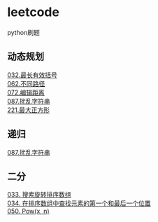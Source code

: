 # leetcode 
python刷题  
## 动态规划  
[032.最长有效括号](https://github.com/sjtupig/leetcode/blob/master/032.%20%E6%9C%80%E9%95%BF%E6%9C%89%E6%95%88%E6%8B%AC%E5%8F%B7.py)  
[062.不同路径](https://github.com/sjtupig/leetcode/blob/master/062.%20%E4%B8%8D%E5%90%8C%E8%B7%AF%E5%BE%84.py)  
[072.编辑距离](https://github.com/sjtupig/leetcode/blob/master/072.%20%E7%BC%96%E8%BE%91%E8%B7%9D%E7%A6%BB.py)  
[087.扰乱字符串](https://github.com/sjtupig/leetcode/blob/master/087.%20%E6%89%B0%E4%B9%B1%E5%AD%97%E7%AC%A6%E4%B8%B2.py)  
[221.最大正方形](https://github.com/sjtupig/leetcode/blob/master/221.%20%E6%9C%80%E5%A4%A7%E6%AD%A3%E6%96%B9%E5%BD%A2.py)  
  
    
    
## 递归  
[087.扰乱字符串](https://github.com/sjtupig/leetcode/blob/master/087.%20%E6%89%B0%E4%B9%B1%E5%AD%97%E7%AC%A6%E4%B8%B2.py) 




## 二分
[033. 搜索旋转排序数组](https://github.com/sjtupig/leetcode/blob/master/033.%20%E6%90%9C%E7%B4%A2%E6%97%8B%E8%BD%AC%E6%8E%92%E5%BA%8F%E6%95%B0%E7%BB%84.py)    
[034. 在排序数组中查找元素的第一个和最后一个位置](https://github.com/sjtupig/leetcode/blob/master/34.%20%E5%9C%A8%E6%8E%92%E5%BA%8F%E6%95%B0%E7%BB%84%E4%B8%AD%E6%9F%A5%E6%89%BE%E5%85%83%E7%B4%A0%E7%9A%84%E7%AC%AC%E4%B8%80%E4%B8%AA%E5%92%8C%E6%9C%80%E5%90%8E%E4%B8%80%E4%B8%AA%E4%BD%8D%E7%BD%AE.py)  
[050. Pow(x, n)](https://github.com/sjtupig/leetcode/blob/master/050.%20Pow(x%2C%20n).py)
